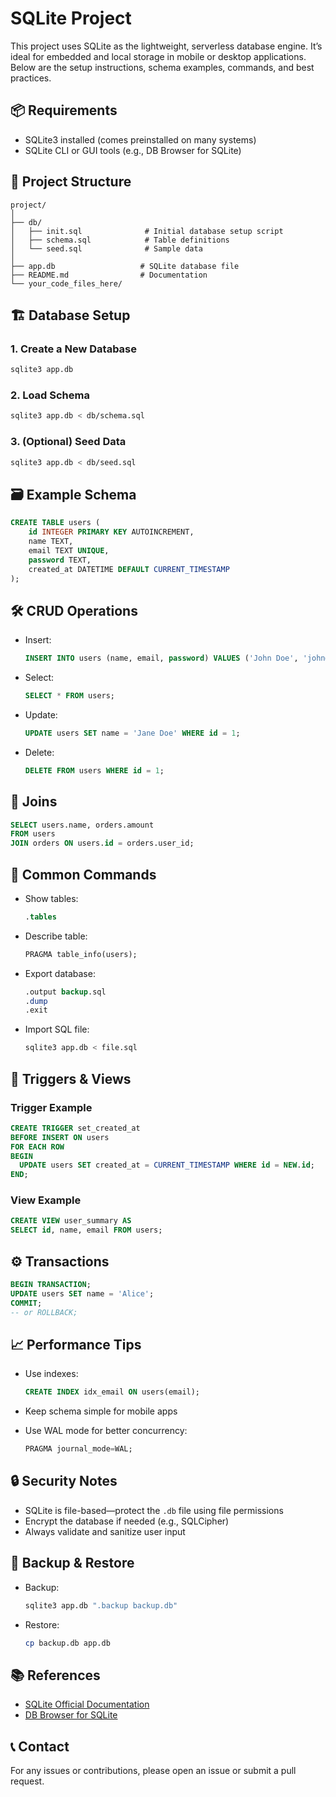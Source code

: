 # SQLite Project

This project uses SQLite as the lightweight, serverless database engine. It’s ideal for embedded and local storage in mobile or desktop applications. Below are the setup instructions, schema examples, commands, and best practices.

## 📦 Requirements

* SQLite3 installed (comes preinstalled on many systems)
* SQLite CLI or GUI tools (e.g., DB Browser for SQLite)

## 📁 Project Structure

```
project/
│
├── db/
│   ├── init.sql              # Initial database setup script
│   ├── schema.sql            # Table definitions
│   └── seed.sql              # Sample data
│
├── app.db                   # SQLite database file
├── README.md                # Documentation
└── your_code_files_here/
```

## 🏗️ Database Setup

### 1. Create a New Database

```bash
sqlite3 app.db
```

### 2. Load Schema

```bash
sqlite3 app.db < db/schema.sql
```

### 3. (Optional) Seed Data

```bash
sqlite3 app.db < db/seed.sql
```

## 🗃️ Example Schema

```sql
CREATE TABLE users (
    id INTEGER PRIMARY KEY AUTOINCREMENT,
    name TEXT,
    email TEXT UNIQUE,
    password TEXT,
    created_at DATETIME DEFAULT CURRENT_TIMESTAMP
);
```

## 🛠️ CRUD Operations

* Insert:

  ```sql
  INSERT INTO users (name, email, password) VALUES ('John Doe', 'john@example.com', '12345');
  ```
* Select:

  ```sql
  SELECT * FROM users;
  ```
* Update:

  ```sql
  UPDATE users SET name = 'Jane Doe' WHERE id = 1;
  ```
* Delete:

  ```sql
  DELETE FROM users WHERE id = 1;
  ```

## 🧩 Joins

```sql
SELECT users.name, orders.amount
FROM users
JOIN orders ON users.id = orders.user_id;
```

## 📌 Common Commands

* Show tables:

  ```sql
  .tables
  ```
* Describe table:

  ```sql
  PRAGMA table_info(users);
  ```
* Export database:

  ```sql
  .output backup.sql
  .dump
  .exit
  ```
* Import SQL file:

  ```bash
  sqlite3 app.db < file.sql
  ```

## 🔄 Triggers & Views

### Trigger Example

```sql
CREATE TRIGGER set_created_at
BEFORE INSERT ON users
FOR EACH ROW
BEGIN
  UPDATE users SET created_at = CURRENT_TIMESTAMP WHERE id = NEW.id;
END;
```

### View Example

```sql
CREATE VIEW user_summary AS
SELECT id, name, email FROM users;
```

## ⚙️ Transactions

```sql
BEGIN TRANSACTION;
UPDATE users SET name = 'Alice';
COMMIT;
-- or ROLLBACK;
```

## 📈 Performance Tips

* Use indexes:

  ```sql
  CREATE INDEX idx_email ON users(email);
  ```
* Keep schema simple for mobile apps
* Use WAL mode for better concurrency:

  ```sql
  PRAGMA journal_mode=WAL;
  ```

## 🔒 Security Notes

* SQLite is file-based—protect the `.db` file using file permissions
* Encrypt the database if needed (e.g., SQLCipher)
* Always validate and sanitize user input

## 💾 Backup & Restore

* Backup:

  ```bash
  sqlite3 app.db ".backup backup.db"
  ```
* Restore:

  ```bash
  cp backup.db app.db
  ```

## 📚 References

* [SQLite Official Documentation](https://sqlite.org/docs.html)
* [DB Browser for SQLite](https://sqlitebrowser.org/)

## 📞 Contact

For any issues or contributions, please open an issue or submit a pull request.
